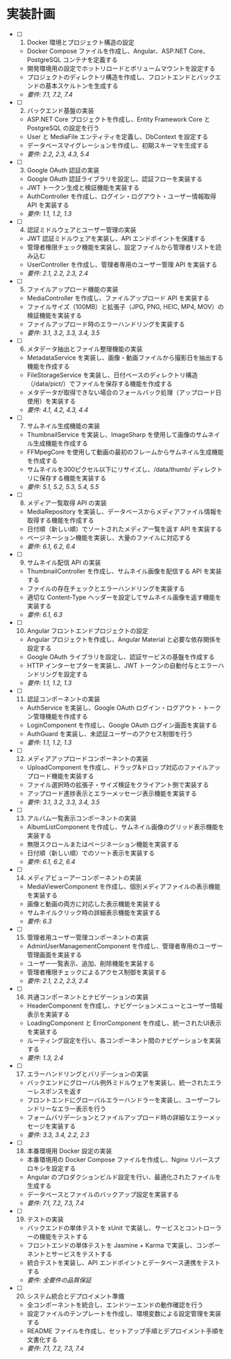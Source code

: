 # 実装計画

- [ ] 1. Docker 環境とプロジェクト構造の設定
  - Docker Compose ファイルを作成し、Angular、ASP.NET Core、PostgreSQL コンテナを定義する
  - 開発環境用の設定でホットリロードとボリュームマウントを設定する
  - プロジェクトのディレクトリ構造を作成し、フロントエンドとバックエンドの基本スケルトンを生成する
  - _要件: 7.1, 7.2, 7.4_

- [ ] 2. バックエンド基盤の実装
  - ASP.NET Core プロジェクトを作成し、Entity Framework Core と PostgreSQL の設定を行う
  - User と MediaFile エンティティを定義し、DbContext を設定する
  - データベースマイグレーションを作成し、初期スキーマを生成する
  - _要件: 2.2, 2.3, 4.3, 5.4_

- [ ] 3. Google OAuth 認証の実装
  - Google OAuth 認証ライブラリを設定し、認証フローを実装する
  - JWT トークン生成と検証機能を実装する
  - AuthController を作成し、ログイン・ログアウト・ユーザー情報取得 API を実装する
  - _要件: 1.1, 1.2, 1.3_

- [ ] 4. 認証ミドルウェアとユーザー管理の実装
  - JWT 認証ミドルウェアを実装し、API エンドポイントを保護する
  - 管理者権限チェック機能を実装し、設定ファイルから管理者リストを読み込む
  - UserController を作成し、管理者専用のユーザー管理 API を実装する
  - _要件: 2.1, 2.2, 2.3, 2.4_

- [ ] 5. ファイルアップロード機能の実装
  - MediaController を作成し、ファイルアップロード API を実装する
  - ファイルサイズ（100MB）と拡張子（JPG, PNG, HEIC, MP4, MOV）の検証機能を実装する
  - ファイルアップロード時のエラーハンドリングを実装する
  - _要件: 3.1, 3.2, 3.3, 3.4, 3.5_

- [ ] 6. メタデータ抽出とファイル整理機能の実装
  - MetadataService を実装し、画像・動画ファイルから撮影日を抽出する機能を作成する
  - FileStorageService を実装し、日付ベースのディレクトリ構造（/data/pict/<YYYYMMDD>）でファイルを保存する機能を作成する
  - メタデータが取得できない場合のフォールバック処理（アップロード日使用）を実装する
  - _要件: 4.1, 4.2, 4.3, 4.4_

- [ ] 7. サムネイル生成機能の実装
  - ThumbnailService を実装し、ImageSharp を使用して画像のサムネイル生成機能を作成する
  - FFMpegCore を使用して動画の最初のフレームからサムネイル生成機能を作成する
  - サムネイルを300ピクセル以下にリサイズし、/data/thumb/<YYYYMMDD> ディレクトリに保存する機能を実装する
  - _要件: 5.1, 5.2, 5.3, 5.4, 5.5_

- [ ] 8. メディア一覧取得 API の実装
  - MediaRepository を実装し、データベースからメディアファイル情報を取得する機能を作成する
  - 日付順（新しい順）でソートされたメディア一覧を返す API を実装する
  - ページネーション機能を実装し、大量のファイルに対応する
  - _要件: 6.1, 6.2, 6.4_

- [ ] 9. サムネイル配信 API の実装
  - ThumbnailController を作成し、サムネイル画像を配信する API を実装する
  - ファイルの存在チェックとエラーハンドリングを実装する
  - 適切な Content-Type ヘッダーを設定してサムネイル画像を返す機能を実装する
  - _要件: 6.1, 6.3_

- [ ] 10. Angular フロントエンドプロジェクトの設定
  - Angular プロジェクトを作成し、Angular Material と必要な依存関係を設定する
  - Google OAuth ライブラリを設定し、認証サービスの基盤を作成する
  - HTTP インターセプターを実装し、JWT トークンの自動付与とエラーハンドリングを設定する
  - _要件: 1.1, 1.2, 1.3_

- [ ] 11. 認証コンポーネントの実装
  - AuthService を実装し、Google OAuth ログイン・ログアウト・トークン管理機能を作成する
  - LoginComponent を作成し、Google OAuth ログイン画面を実装する
  - AuthGuard を実装し、未認証ユーザーのアクセス制御を行う
  - _要件: 1.1, 1.2, 1.3_

- [ ] 12. メディアアップロードコンポーネントの実装
  - UploadComponent を作成し、ドラッグ&ドロップ対応のファイルアップロード機能を実装する
  - ファイル選択時の拡張子・サイズ検証をクライアント側で実装する
  - アップロード進捗表示とエラーメッセージ表示機能を実装する
  - _要件: 3.1, 3.2, 3.3, 3.4, 3.5_

- [ ] 13. アルバム一覧表示コンポーネントの実装
  - AlbumListComponent を作成し、サムネイル画像のグリッド表示機能を実装する
  - 無限スクロールまたはページネーション機能を実装する
  - 日付順（新しい順）でのソート表示を実装する
  - _要件: 6.1, 6.2, 6.4_

- [ ] 14. メディアビューアーコンポーネントの実装
  - MediaViewerComponent を作成し、個別メディアファイルの表示機能を実装する
  - 画像と動画の両方に対応した表示機能を実装する
  - サムネイルクリック時の詳細表示機能を実装する
  - _要件: 6.3_

- [ ] 15. 管理者用ユーザー管理コンポーネントの実装
  - AdminUserManagementComponent を作成し、管理者専用のユーザー管理画面を実装する
  - ユーザー一覧表示、追加、削除機能を実装する
  - 管理者権限チェックによるアクセス制御を実装する
  - _要件: 2.1, 2.2, 2.3, 2.4_

- [ ] 16. 共通コンポーネントとナビゲーションの実装
  - HeaderComponent を作成し、ナビゲーションメニューとユーザー情報表示を実装する
  - LoadingComponent と ErrorComponent を作成し、統一されたUI表示を実装する
  - ルーティング設定を行い、各コンポーネント間のナビゲーションを実装する
  - _要件: 1.3, 2.4_

- [ ] 17. エラーハンドリングとバリデーションの実装
  - バックエンドにグローバル例外ミドルウェアを実装し、統一されたエラーレスポンスを返す
  - フロントエンドにグローバルエラーハンドラーを実装し、ユーザーフレンドリーなエラー表示を行う
  - フォームバリデーションとファイルアップロード時の詳細なエラーメッセージを実装する
  - _要件: 3.3, 3.4, 2.2, 2.3_

- [ ] 18. 本番環境用 Docker 設定の実装
  - 本番環境用の Docker Compose ファイルを作成し、Nginx リバースプロキシを設定する
  - Angular のプロダクションビルド設定を行い、最適化されたファイルを生成する
  - データベースとファイルのバックアップ設定を実装する
  - _要件: 7.1, 7.2, 7.3, 7.4_

- [ ] 19. テストの実装
  - バックエンドの単体テストを xUnit で実装し、サービスとコントローラーの機能をテストする
  - フロントエンドの単体テストを Jasmine + Karma で実装し、コンポーネントとサービスをテストする
  - 統合テストを実装し、API エンドポイントとデータベース連携をテストする
  - _要件: 全要件の品質保証_

- [ ] 20. システム統合とデプロイメント準備
  - 全コンポーネントを統合し、エンドツーエンドの動作確認を行う
  - 設定ファイルのテンプレートを作成し、環境変数による設定管理を実装する
  - README ファイルを作成し、セットアップ手順とデプロイメント手順を文書化する
  - _要件: 7.1, 7.2, 7.3, 7.4_